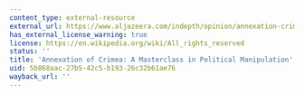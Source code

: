 ```yaml
---
content_type: external-resource
external_url: https://www.aljazeera.com/indepth/opinion/annexation-crimea-masterclass-political-manipulation-190315174459207.html
has_external_license_warning: true
license: https://en.wikipedia.org/wiki/All_rights_reserved
status: ''
title: 'Annexation of Crimea: A Masterclass in Political Manipulation'
uid: 5b868aac-27b5-42c5-b193-26c32b61ae76
wayback_url: ''
---
```


